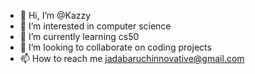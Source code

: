 - 👋 Hi, I’m @Kazzy
- 👀 I’m interested in computer science 
- 🌱 I’m currently learning cs50
- 💞️ I’m looking to collaborate on coding projects 
- 📫 How to reach me jadabaruchinnovative@gmail.com

<!---
Kazzytv/Kazzytv is a ✨ special ✨ repository because its `README.md` (this file) appears on your GitHub profile.
You can click the Preview link to take a look at your changes.
--->
